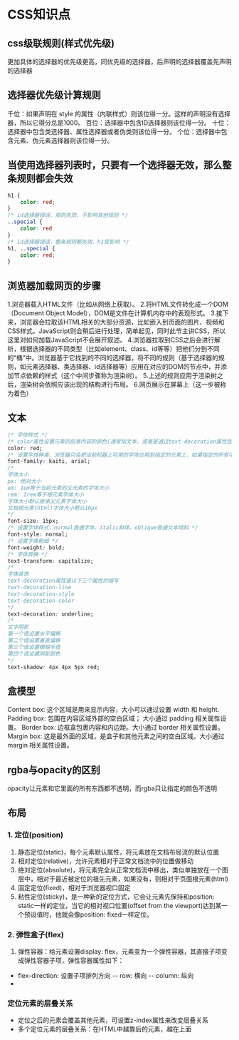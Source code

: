 # CSS知识点
## css级联规则(样式优先级)
更加具体的选择器的优先级更高，同优先级的选择器，后声明的选择器覆盖先声明的选择器

## 选择器优先级计算规则
千位：如果声明在 style 的属性（内联样式）则该位得一分。这样的声明没有选择器，所以它得分总是1000。
百位：选择器中包含ID选择器则该位得一分。
十位：选择器中包含类选择器、属性选择器或者伪类则该位得一分。
个位：选择器中包含元素、伪元素选择器则该位得一分。

## 当使用选择器列表时，只要有一个选择器无效，那么整条规则都会失效
```css
h1 {
    color: red;
}
/* id选择器错误，规则失效，不影响其他规则 */
..special {
    color: red
}
/* id选择器错误，整条规则都失效，h1受影响 */
h1, ..special {
    color: red;
}
```

## 浏览器加载网页的步骤
1.浏览器载入HTML文件（比如从网络上获取）。
2.将HTML文件转化成一个DOM（Document Object Model），DOM是文件在计算机内存中的表现形式。
3.接下来，浏览器会拉取该HTML相关的大部分资源，比如嵌入到页面的图片、视频和CSS样式。JavaScript则会稍后进行处理，简单起见，同时此节主讲CSS，所以这里对如何加载JavaScript不会展开叙述。
4.浏览器拉取到CSS之后会进行解析，根据选择器的不同类型（比如element、class、id等等）把他们分到不同的“桶”中。浏览器基于它找到的不同的选择器，将不同的规则（基于选择器的规则，如元素选择器、类选择器、id选择器等）应用在对应的DOM的节点中，并添加节点依赖的样式（这个中间步骤称为渲染树）。
5.上述的规则应用于渲染树之后，渲染树会依照应该出现的结构进行布局。
6.网页展示在屏幕上（这一步被称为着色）

## 文本
```css
/* 字体样式 */
/* color属性设置元素的前景内容的颜色(通常指文本，或者是通过text-decoration属性放置在文本上方或下方的线) */
color: red;
/* 设置字体种类，浏览器只会把当前机器上可用的字体应用到指定的元素上，如果指定的所有字体在当前机器上都不可用，则会使用浏览器默认字体 */
font-family: kaiti, arial;
/*
字体大小
px: 绝对大小
em: 1em等于当前元素的父元素的字体大小
rem: 1rem等于根元素字体大小
字体大小默认继承父元素字体大小
文档根元素(html)字体大小默认16px
*/
font-size: 15px;
/* 设置字体样式，normal普通字体，italic斜体，oblique普通文本倾斜 */
font-style: normal;
/* 设置字体粗细 */
font-weight: bold;
/* 字体转换 */
text-transform: capitalize;
/*
字体装饰
text-decoration属性是以下三个属性的缩写
text-decoration-line
text-decoration-style
text-decoration-color
*/
text-decoration: underline;
/*
文字阴影
第一个值设置水平偏移
第二个值设置垂直偏移
第三个值设置模糊半径
第四个值设置阴影颜色
*/
text-shadow: 4px 4px 5px red;
```

## 盒模型
Content box: 这个区域是用来显示内容，大小可以通过设置 width 和 height.
Padding box: 包围在内容区域外部的空白区域； 大小通过 padding 相关属性设置。
Border box: 边框盒包裹内容和内边距。大小通过 border 相关属性设置。
Margin box: 这是最外面的区域，是盒子和其他元素之间的空白区域。大小通过 margin 相关属性设置。

## rgba与opacity的区别
opacity让元素和它里面的所有东西都不透明，而rgba只让指定的颜色不透明

## 布局
### 1. 定位(position)
1. 静态定位(static)，每个元素默认属性，将元素放在文档布局流的默认位置
2. 相对定位(relative)，允许元素相对于正常文档流中的位置做移动
3. 绝对定位(absolute)，将元素完全从正常文档流中移出，类似单独放在一个图层中，相对于最近被定位的祖先元素，如果没有，则相对于页面根元素(html)
4. 固定定位(fixed)，相对于浏览器视口固定
5. 粘性定位(sticky)，是一种新的定位方式，它会让元素先保持和position: static一样的定位，当它的相对视口位置(offset from the viewport)达到某一个预设值时，他就会像position: fixed一样定位。

### 2. 弹性盒子(flex)
1. 弹性容器：给元素设置display: flex，元素变为一个弹性容器，其直接子项变成弹性容器子项，弹性容器属性如下：
- flex-direction: 设置子项排列方向
-- row: 横向
-- column: 纵向
- 

### 定位元素的层叠关系
- 定位之后的元素会覆盖其他元素，可设置z-index属性来改变层叠关系
- 多个定位元素的层叠关系：在HTML中越靠后的元素，越在上面